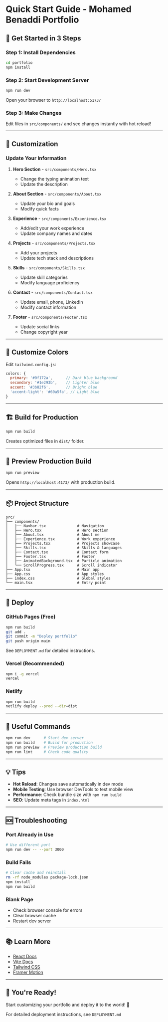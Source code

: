 # Quick Start Guide - Mohamed Benaddi Portfolio

## 🚀 Get Started in 3 Steps

### Step 1: Install Dependencies
```bash
cd portfolio
npm install
```

### Step 2: Start Development Server
```bash
npm run dev
```

Open your browser to `http://localhost:5173/`

### Step 3: Make Changes
Edit files in `src/components/` and see changes instantly with hot reload!

---

## 📝 Customization

### Update Your Information

1. **Hero Section** - `src/components/Hero.tsx`
   - Change the typing animation text
   - Update the description

2. **About Section** - `src/components/About.tsx`
   - Update your bio and goals
   - Modify quick facts

3. **Experience** - `src/components/Experience.tsx`
   - Add/edit your work experience
   - Update company names and dates

4. **Projects** - `src/components/Projects.tsx`
   - Add your projects
   - Update tech stack and descriptions

5. **Skills** - `src/components/Skills.tsx`
   - Update skill categories
   - Modify language proficiency

6. **Contact** - `src/components/Contact.tsx`
   - Update email, phone, LinkedIn
   - Modify contact information

7. **Footer** - `src/components/Footer.tsx`
   - Update social links
   - Change copyright year

---

## 🎨 Customize Colors

Edit `tailwind.config.js`:

```javascript
colors: {
  primary: '#0f172a',      // Dark blue background
  secondary: '#1e293b',    // Lighter blue
  accent: '#3b82f6',       // Bright blue
  'accent-light': '#60a5fa', // Light blue
}
```

---

## 🏗️ Build for Production

```bash
npm run build
```

Creates optimized files in `dist/` folder.

---

## 👀 Preview Production Build

```bash
npm run preview
```

Opens `http://localhost:4173/` with production build.

---

## 📦 Project Structure

```
src/
├── components/
│   ├── Navbar.tsx              # Navigation
│   ├── Hero.tsx                # Hero section
│   ├── About.tsx               # About me
│   ├── Experience.tsx          # Work experience
│   ├── Projects.tsx            # Projects showcase
│   ├── Skills.tsx              # Skills & languages
│   ├── Contact.tsx             # Contact form
│   ├── Footer.tsx              # Footer
│   ├── AnimatedBackground.tsx  # Particle animation
│   └── ScrollProgress.tsx      # Scroll indicator
├── App.tsx                     # Main app
├── App.css                     # App styles
├── index.css                   # Global styles
└── main.tsx                    # Entry point
```

---

## 🚀 Deploy

### GitHub Pages (Free)
```bash
npm run build
git add .
git commit -m "Deploy portfolio"
git push origin main
```

See `DEPLOYMENT.md` for detailed instructions.

### Vercel (Recommended)
```bash
npm i -g vercel
vercel
```

### Netlify
```bash
npm run build
netlify deploy --prod --dir=dist
```

---

## 🔧 Useful Commands

```bash
npm run dev      # Start dev server
npm run build    # Build for production
npm run preview  # Preview production build
npm run lint     # Check code quality
```

---

## 💡 Tips

- **Hot Reload**: Changes save automatically in dev mode
- **Mobile Testing**: Use browser DevTools to test mobile view
- **Performance**: Check bundle size with `npm run build`
- **SEO**: Update meta tags in `index.html`

---

## 🆘 Troubleshooting

### Port Already in Use
```bash
# Use different port
npm run dev -- --port 3000
```

### Build Fails
```bash
# Clear cache and reinstall
rm -rf node_modules package-lock.json
npm install
npm run build
```

### Blank Page
- Check browser console for errors
- Clear browser cache
- Restart dev server

---

## 📚 Learn More

- [React Docs](https://react.dev)
- [Vite Docs](https://vitejs.dev)
- [Tailwind CSS](https://tailwindcss.com)
- [Framer Motion](https://www.framer.com/motion/)

---

## 🎉 You're Ready!

Start customizing your portfolio and deploy it to the world! 🚀

For detailed deployment instructions, see `DEPLOYMENT.md`

